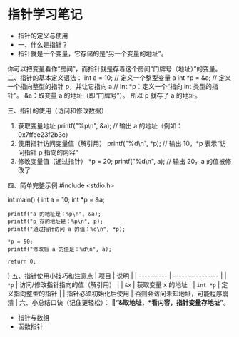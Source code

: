 # 指针学习笔记

- 指针的定义与使用
-  一、什么是指针？
-  指针就是一个变量，它存储的是“另一个变量的地址”。

你可以把变量看作“房间”，而指针就是存着这个房间“门牌号（地址）”的变量。
二、指针的基本定义语法：
int a = 10;        // 定义一个整型变量 a
int *p = &a;       // 定义一个指向整型的指针 p，并让它指向 a
//
int *p：定义一个“指向 int 类型的指针”。
&a：取变量 a 的地址（即“门牌号”）。
所以 p 就存了 a 的地址。

 三、指针的使用（访问和修改数据）
1. 获取变量地址
printf("%p\n", &a); // 输出 a 的地址（例如：0x7ffee23f2b3c）
2. 使用指针访问变量值（解引用）
printf("%d\n", *p); // 输出 10，*p 表示“访问指针 p 指向的内容”
3. 修改变量值（通过指针）
*p = 20;
printf("%d\n", a);  // 输出 20，a 的值被修改了

四、简单完整示例
#include <stdio.h>

int main() {
    int a = 10;
    int *p = &a;

    printf("a 的地址是：%p\n", &a);
    printf("p 存的地址是：%p\n", p);
    printf("通过指针访问 a 的值：%d\n", *p);

    *p = 50;
    printf("修改后 a 的值是：%d\n", a);

    return 0;
}
五、指针使用小技巧和注意点
| 项目         | 说明               |
| ---------- | ---------------- |
| `*p`       | 访问/修改指针指向的值（解引用） |
| `&x`       | 获取变量 x 的地址       |
| `int *p`   | 定义指向整型的指针        |
| 指针必须初始化后使用 | 否则会访问未知地址，可能程序崩溃 |
 六、小总结口诀（记住更轻松）：
📌**“&取地址，*看内容，指针变量存地址”**。


- 指针与数组
- 函数指针
